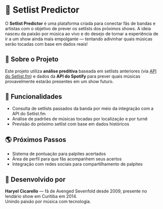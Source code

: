 <h1>🎸 Setlist Predictor</h1>

<p>
  O <strong>Setlist Predictor</strong> é uma plataforma criada para conectar fãs de bandas e artistas com o objetivo de prever os setlists dos próximos shows.
  A ideia nasceu da paixão por música ao vivo e do desejo de tornar a experiência de ir a um show ainda mais empolgante — tentando adivinhar quais músicas serão tocadas com base em dados reais!
</p>

<h2>🔮 Sobre o Projeto</h2>
<p>
  Este projeto utiliza <strong>análise preditiva</strong> baseada em setlists anteriores (via 
  <a href="https://api.setlist.fm/docs/" target="_blank">API do Setlist.fm</a>) e dados da <strong>API do Spotify</strong> para prever quais músicas provavelmente estarão presentes em um show futuro.
</p>

<h2>🚀 Funcionalidades</h2>
<ul>
  <li>Consulta de setlists passados da banda por meio da integração com a API do Setlist.fm</li>
  <li>Análise de padrões de músicas tocadas por localização e por turnê</li>
  <li>Previsão do próximo setlist com base em dados históricos</li>
</ul>

<h2>🌎 Próximos Passos</h2>
<ul>
  <li>Sistema de pontuação para palpites acertados</li>
  <li>Área de perfil para que fãs acompanhem seus acertos</li>
  <li>Integração com redes sociais para compartilhamento de palpites</li>
</ul>

<h2>🤘 Desenvolvido por</h2>
<p>
  <strong>Haryel Cicarello</strong> — fã de Avenged Sevenfold desde 2009, presente no lendário show em Curitiba em 2014. <br>
  Unindo paixão por música com tecnologia.
</p>
